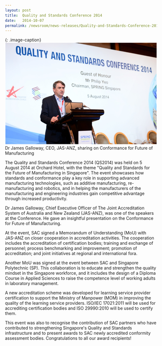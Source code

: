 ```yaml
---
layout: post
title:  Quality and Standards Conference 2014
date:   2014-10-07
permalink: /newsroom/news-releases/Quality-and-Standards-Conference-2014
---
```


{: .image-caption} 
![QS-2014-pic](/images/press-release/photos/QS-2014-pic.png)
Dr James Galloway, CEO, JAS-ANZ, sharing on Conformance for Future of Manufacturing

The Quality and Standards Conference 2014 (QS2014) was held on 5 August 2014 at Orchard Hotel, with the theme "Quality and Standards for the Future of Manufacturing in Singapore". The event showcases how standards and conformance play a key role in supporting advanced manufacturing technologies, such as additive manufacturing, re-manufacturing and robotics, and in helping the manufacturers of the manufacturing and engineering industries gain competitive advantage through increased productivity.
 
Dr James Galloway, Chief Executive Officer of The Joint Accreditation System of Australia and New Zealand (JAS-ANZ), was one of the speakers at the Conference. He gave an insightful presentation on the Conformance for Future of Manufacturing.
 
At the event, SAC signed a Memorandum of Understanding (MoU) with JAS-ANZ on closer cooperation in accreditation activities. The cooperation includes the accreditation of certification bodies; training and exchange of personnel; process benchmarking and improvement; promotion of accreditation; and joint initiatives at regional and international fora.
 
Another MoU was signed at the event between SAC and Singapore Polytechnic (SP). This collaboration is to educate and strengthen the quality mindset in the Singapore workforce, and it includes the design of a Diploma Course in Applied Sciences to raise the competence level of working adults in laboratory management.
 
A new accreditation scheme was developed for learning service provider certification to support the Ministry of Manpower (MOM) in improving the quality of the learning service providers. ISO/IEC 17021:2011 will be used for accrediting certification bodies and ISO 29990:2010 will be used to certify them.
 
This event was also to recognise the contribution of SAC partners who have contributed to strengthening Singapore's Quality and Standards infrastructure and to present awards to SAC newly accredited conformity assessment bodies. Congratulations to all our award recipients!
